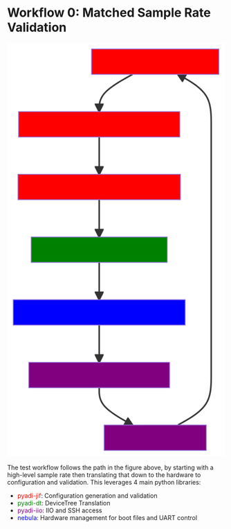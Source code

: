 # Workflow 0: Matched Sample Rate Validation

<center>

![Flow](test-flow.mmd.svg)

</center>

The test workflow follows the path in the figure above, by starting with a high-level sample rate then translating that down to the hardware to configuration and validation. This leverages 4 main python libraries:

- <span style="color:red">pyadi-jif</span>: Configuration generation and validation
- <span style="color:green">pyadi-dt</span>: DeviceTree Translation
- <span style="color:purple">pyadi-iio</span>: IIO and SSH access
- <span style="color:blue">nebula</span>: Hardware management for boot files and UART control
